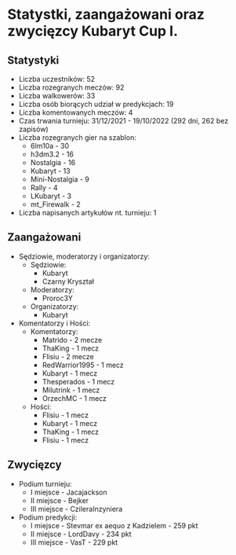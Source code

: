 # Statystki, zaangażowani oraz zwycięzcy Kubaryt Cup I.

## Statystyki

- Liczba uczestników: 52
- Liczba rozegranych meczów: 92
- Liczba walkowerów: 33
- Liczba osób biorących udział w predykcjach: 19
- Liczba komentowanych meczów: 4
- Czas trwania turnieju: 31/12/2021 - 19/10/2022 (292 dni, 262 bez zapisów)
- Liczba rozegranych gier na szablon:
  * 6lm10a - 30
  * h3dm3.2 - 16
  * Nostalgia - 16
  * Kubaryt - 13
  * Mini-Nostalgia - 9
  * Rally - 4
  * LKubaryt - 3
  * mt_Firewalk - 2
- Liczba napisanych artykułów nt. turnieju: 1

## Zaangażowani

- Sędziowie, moderatorzy i organizatorzy: 
  * Sędziowie:
    * Kubaryt
    * Czarny Kryształ
  * Moderatorzy:
    * Proroc3Y
  * Organizatorzy:
    * Kubaryt
- Komentatorzy i Hości:
  * Komentatorzy:
    * Matrido - 2 mecze
    * ThaKing - 1 mecz
    * Flisiu - 2 mecze
    * RedWarrior1995 - 1 mecz
    * Kubaryt - 1 mecz
    * Thesperados - 1 mecz
    * Milutrink - 1 mecz
    * OrzechMC - 1 mecz
  * Hości:
    * Flisiu - 1 mecz
    * Kubaryt - 1 mecz
    * ThaKing - 1 mecz
    * Flisiu - 1 mecz

## Zwycięzcy

- Podium turnieju:
  * I miejsce - Jacajackson
  * II miejsce - Bejker
  * III miejsce - CzileraInzyniera
- Podium predykcji:
  * I miejsce - Stevmar ex aequo z Kadzielem - 259 pkt
  * II miejsce - LordDavy - 234 pkt
  * III miejsce - VasT - 229 pkt
